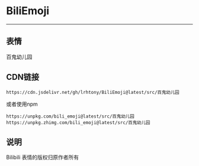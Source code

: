 # BiliEmoji
---
## 表情
百鬼幼儿园
## CDN链接
```
https://cdn.jsdelivr.net/gh/lrhtony/BiliEmoji@latest/src/百鬼幼儿园
```
或者使用npm
```
https://unpkg.com/bili_emoji@latest/src/百鬼幼儿园
https://unpkg.zhimg.com/bili_emoji@latest/src/百鬼幼儿园
```
## 说明
Bilibili 表情的版权归原作者所有
